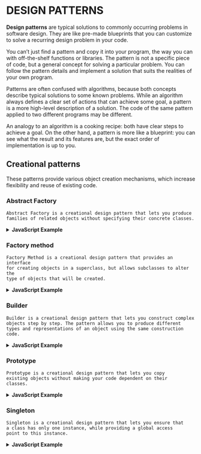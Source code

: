 # DESIGN PATTERNS

<b>Design patterns</b> are typical solutions to commonly occurring problems in software design. They are like pre-made blueprints that you can customize to solve a recurring design problem in your code.

You can’t just find a pattern and copy it into your program, the way you can with off-the-shelf functions or libraries. The pattern is not a specific piece of code, but a general concept for solving a particular problem. You can follow the pattern details and implement a solution that suits the realities of your own program.

Patterns are often confused with algorithms, because both concepts describe typical solutions to some known problems. While an algorithm always defines a clear set of actions that can achieve some goal, a pattern is a more high-level description of a solution. The code of the same pattern applied to two different programs may be different.

An analogy to an algorithm is a cooking recipe: both have clear steps to achieve a goal. On the other hand, a pattern is more like a blueprint: you can see what the result and its features are, but the exact order of implementation is up to you.

## Creational patterns
These patterns provide various object creation mechanisms, which increase flexibility and reuse of existing code.

### Abstract Factory
```
Abstract Factory is a creational design pattern that lets you produce 
families of related objects without specifying their concrete classes.
```
<details><summary><b>JavaScript Example</b></summary>
<p>
    
```js
function bmwProducer(kind) {
  return kind === 'sport' ? sportCarFactory : familyCarFactory;
}

function sportCarFactory() {
	return new Z4();
}

function familyCarFactory() {
	return new I3();
}

class Z4 {
	info() {
		return "Z4 is a Sport car!";
	}
}

class I3 {
	info() {
		return "i3 is a Family car!";
	}
}

const produce = bmwProducer('sport');

const myCar = new produce();

console.log(myCar.info());
```
</p>
</details>

### Factory method
```
Factory Method is a creational design pattern that provides an interface 
for creating objects in a superclass, but allows subclasses to alter the 
type of objects that will be created.
```
<details><summary><b>JavaScript Example</b></summary>
<p>
    
```js
class Bmw {
  constructor(model, price, maxSpeed) {
    this.model = model;
    this.price = price;
    this.maxSpeed = maxSpeed;
  }
}

class BmwFactory {
  static create(type) {
    if (type === "X5") return new Bmw(type, 108000, 300);
    if (type === "X6") return new Bmw(type, 111000, 320);
  }
}

const x5 = BmwFactory.create("X5");
const x6 = BmwFactory.create("X6");

console.log(x5);

console.log(x6);
```
</p>
</details>

### Builder
```
Builder is a creational design pattern that lets you construct complex 
objects step by step. The pattern allows you to produce different 
types and representations of an object using the same construction code.
```
<details><summary><b>JavaScript Example</b></summary>
<p>
    
```js
class Car {
  constructor() {
    this.autoPilot = false;
    this.parktronic = false;
    this.signaling = false;
  }
}

class CarBuilder {
  constructor() {
    this.car = new Car();
  }

  addAutoPilot(autoPilot) {
    this.car.autoPilot = autoPilot;
    return this;
  }

  addParktronic(parktronic) {
    this.car.parktronic = parktronic;
    return this;
  }

  addSignaling(signaling) {
    this.car.signaling = signaling;
    return this;
  }

  updateEngine(engine) {
    this.car.engine = engine;
    return this;
  }

  build() {
    return this.car;
  }
}

const newCar = new CarBuilder()
  .addAutoPilot("someAutoPilot")
  .addParktronic("someParktronic")
  .build();
console.log(newCar); // { autoPilot: undefined, parktronic: undefined, signaling: false }
```
</p>
</details>

### Prototype
```
Prototype is a creational design pattern that lets you copy 
existing objects without making your code dependent on their 
classes.
```
<details><summary><b>JavaScript Example</b></summary>
<p>
    
```js
class TeslaCar {
  constructor(model, price, interior, autopilot) {
    this.model = model;
    this.price = price;
    this.interior = interior;
    this.autopilot = autopilot;
  }

  produce() {
    return new TeslaCar(this.model, this.price, this.interior, this.autopilot);
  }
}

const tesla1 = new TeslaCar("S", 50000, false, false);
const tesla1Clone = tesla1.produce();

console.log(tesla1, tesla1Clone);
```
</p>
</details>

### Singleton
```
Singleton is a creational design pattern that lets you ensure that 
a class has only one instance, while providing a global access 
point to this instance.
```
<details><summary><b>JavaScript Example</b></summary>
<p>
    
```js
const Counter = (() => {
  let instance = null;
  count = 0;
  return class {
    constructor() {
      if (instance) {
        return instance;
      }
      this.count = 0;
      instance = this;
      return this;
    }

    getCount() {
      return this.count;
    }

    increaseCount() {
      return this.count++;
    }
  };
})();

const myCount1 = new Counter();

myCount1.increaseCount();
myCount1.increaseCount();
myCount1.increaseCount();
myCount1.increaseCount();

const myCount2 = new Counter();

console.log(myCount2.getCount());

myCount2.increaseCount();
myCount2.increaseCount();

console.log(myCount1.getCount());
```
</p>
</details>

